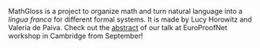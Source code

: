 MathGloss is a project to organize math and turn natural language into a _lingua franca_ for different formal systems. It is made by Lucy Horowitz and Valeria de Paiva. Check out the [abstract](https://europroofnet.github.io/cambridge-2023/#horowitz) of our talk at EuroProofNet workshop in Cambridge from September!
